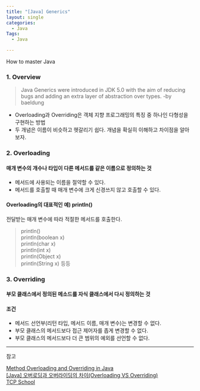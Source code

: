 ```yaml
---
title: "[Java] Generics"
layout: single
categories:
  - Java
Tags:
  - Java

---
```

How to master Java

### 1. Overview  
> Java Generics were introduced in JDK 5.0 with the aim of reducing bugs and adding an extra layer of abstraction over types.  -by baeldung  

* Overloading과 Overriding은 객체 지향 프로그래밍의 특징 중 하나인 다형성을 구현하는 방법   
* 두 개념은 이름이 비슷하고 헷갈리기 쉽다. 개념을 확실히 이해하고 차이점을 알아보자.  

### 2. Overloading  
#### 매개 변수의 개수나 타입이 다른 메서드를 같은 이름으로 정의하는 것  
* 메서드에 사용되는 이름을 절약할 수 있다.  
* 메서드를 호출할 때 매개 변수에 크게 신경쓰지 않고 호출할 수 있다.  


#### Overloading의 대표적인 예) println()  
전달받는 매개 변수에 따라 적절한 메서드를 호출한다.  
> println()  
> println(boolean x)  
> println(char x)  
> println(int x)  
> println(Object x)  
> println(String x)  등등  

### 3. Overriding  
#### 부모 클래스에서 정의된 메소드를 자식 클래스에서 다시 정의하는 것  

#### 조건  
* 메서드 선언부(리턴 타입, 메서드 이름, 매개 변수)는 변경할 수 없다.  
* 부모 클래스의 메서드보다 접근 제어자를 좁게 변경할 수 없다.  
* 부모 클래스의 메서드보다 더 큰 범위의 예외를 선언할 수 없다.  


---
참고  

[Method Overloading and Overriding in Java](https://www.baeldung.com/java-method-overload-override)  
[[Java] 오버로딩과 오버라이딩의 차이(Overloading VS Overriding)](https://gmlwjd9405.github.io/2018/08/09/java-overloading-vs-overriding.html)  
[TCP School](http://tcpschool.com/java/java_inheritance_overriding)
  